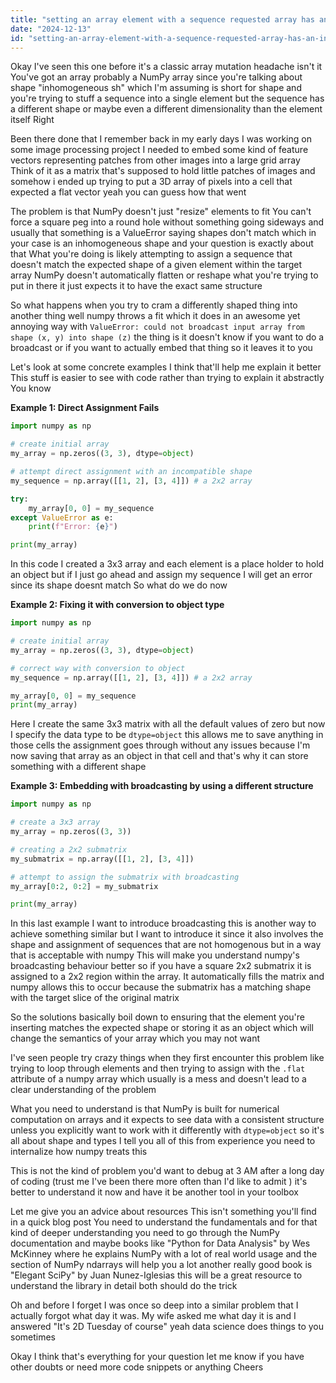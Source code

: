 ```yaml
---
title: "setting an array element with a sequence requested array has an inhomogeneous sh?"
date: "2024-12-13"
id: "setting-an-array-element-with-a-sequence-requested-array-has-an-inhomogeneous-sh"
---
```


Okay I've seen this one before it's a classic array mutation headache isn't it You've got an array probably a NumPy array since you're talking about shape "inhomogeneous sh" which I'm assuming is short for shape and you're trying to stuff a sequence into a single element but the sequence has a different shape or maybe even a different dimensionality than the element itself Right

Been there done that I remember back in my early days I was working on some image processing project I needed to embed some kind of feature vectors representing patches from other images into a large grid array Think of it as a matrix that's supposed to hold little patches of images and somehow i ended up trying to put a 3D array of pixels into a cell that expected a flat vector yeah you can guess how that went

The problem is that NumPy doesn't just "resize" elements to fit You can't force a square peg into a round hole without something going sideways and usually that something is a ValueError saying shapes don't match which in your case is an inhomogeneous shape and your question is exactly about that What you're doing is likely attempting to assign a sequence that doesn't match the expected shape of a given element within the target array NumPy doesn't automatically flatten or reshape what you're trying to put in there it just expects it to have the exact same structure

So what happens when you try to cram a differently shaped thing into another thing well numpy throws a fit which it does in an awesome yet annoying way with `ValueError: could not broadcast input array from shape (x, y) into shape (z)` the thing is it doesn't know if you want to do a broadcast or if you want to actually embed that thing so it leaves it to you

Let's look at some concrete examples I think that'll help me explain it better This stuff is easier to see with code rather than trying to explain it abstractly You know

**Example 1: Direct Assignment Fails**

```python
import numpy as np

# create initial array
my_array = np.zeros((3, 3), dtype=object)

# attempt direct assignment with an incompatible shape
my_sequence = np.array([[1, 2], [3, 4]]) # a 2x2 array

try:
    my_array[0, 0] = my_sequence
except ValueError as e:
    print(f"Error: {e}")

print(my_array)
```

In this code I created a 3x3 array and each element is a place holder to hold an object but if I just go ahead and assign my sequence I will get an error since its shape doesnt match So what do we do now

**Example 2: Fixing it with conversion to object type**

```python
import numpy as np

# create initial array
my_array = np.zeros((3, 3), dtype=object)

# correct way with conversion to object
my_sequence = np.array([[1, 2], [3, 4]]) # a 2x2 array

my_array[0, 0] = my_sequence
print(my_array)
```

Here I create the same 3x3 matrix with all the default values of zero but now I specify the data type to be `dtype=object` this allows me to save anything in those cells the assignment goes through without any issues because I'm now saving that array as an object in that cell and that's why it can store something with a different shape

**Example 3: Embedding with broadcasting by using a different structure**

```python
import numpy as np

# create a 3x3 array
my_array = np.zeros((3, 3))

# creating a 2x2 submatrix
my_submatrix = np.array([[1, 2], [3, 4]])

# attempt to assign the submatrix with broadcasting
my_array[0:2, 0:2] = my_submatrix

print(my_array)
```
In this last example I want to introduce broadcasting this is another way to achieve something similar but I want to introduce it since it also involves the shape and assignment of sequences that are not homogenous but in a way that is acceptable with numpy This will make you understand numpy's broadcasting behaviour better so if you have a square 2x2 submatrix it is assigned to a 2x2 region within the array. It automatically fills the matrix and numpy allows this to occur because the submatrix has a matching shape with the target slice of the original matrix

So the solutions basically boil down to ensuring that the element you're inserting matches the expected shape or storing it as an object which will change the semantics of your array which you may not want

I've seen people try crazy things when they first encounter this problem like trying to loop through elements and then trying to assign with the `.flat` attribute of a numpy array which usually is a mess and doesn't lead to a clear understanding of the problem

What you need to understand is that NumPy is built for numerical computation on arrays and it expects to see data with a consistent structure unless you explicitly want to work with it differently with `dtype=object` so it's all about shape and types I tell you all of this from experience you need to internalize how numpy treats this

This is not the kind of problem you'd want to debug at 3 AM after a long day of coding (trust me I've been there more often than I'd like to admit ) it's better to understand it now and have it be another tool in your toolbox

Let me give you an advice about resources This isn't something you'll find in a quick blog post You need to understand the fundamentals and for that kind of deeper understanding you need to go through the NumPy documentation and maybe books like "Python for Data Analysis" by Wes McKinney where he explains NumPy with a lot of real world usage and the section of NumPy ndarrays will help you a lot another really good book is "Elegant SciPy" by Juan Nunez-Iglesias this will be a great resource to understand the library in detail both should do the trick

Oh and before I forget I was once so deep into a similar problem that I actually forgot what day it was. My wife asked me what day it is and I answered "It's 2D Tuesday of course" yeah data science does things to you sometimes

Okay I think that's everything for your question let me know if you have other doubts or need more code snippets or anything Cheers
